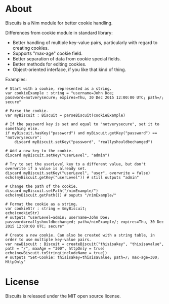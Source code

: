 About
=====

Biscuits is a Nim module for better cookie handling.

Differences from cookie module in standard library:
* Better handling of multiple key-value pairs, particularly with regard to creating cookies.
* Supports "max-age" cookie field.
* Better separation of data from cookie special fields.
* Better methods for editing cookies.
* Object-oriented interface, if you like that kind of thing.

Examples:

    # Start with a cookie, represented as a string.
    var cookieExample : string = "username=John Doe; password=notverysecure; expires=Thu, 30 Dec 2015 12:00:00 UTC; path=/; secure"
    
    # Parse the cookie.
    var myBiscuit : Biscuit = parseBiscuit(cookieExample)
    
    # If the password key is set and equal to "notverysecure", set it to something else.
    if myBiscuit.hasKey("password") and myBiscuit.getKey("password") == "notverysecure":
        discard myBiscuit.setKey("password", "reallyshouldbechanged")
    
    # Add a new key to the cookie.
    discard myBiscuit.setKey("userLevel", "admin")
    
    # Try to set the userLevel key to a different value, but don't overwrite if a value is already set.
    discard myBiscuit.setKey("userLevel", "user", overwrite = false)
    echo(myBiscuit.getKey("userLevel")) # still outputs "admin"
    
    # Change the path of the cookie.
    discard myBiscuit.setPath("/nimExample/")
    echo(myBiscuit.getPath()) # ouputs "/nimExample/"
    
    # Format the cookie as a string.
    var cookieStr : string = $myBiscuit;
    echo(cookieStr)
    # outputs "userLevel=admin; username=John Doe; password=reallyshouldbechanged; path=/nimExample/; expires=Thu, 30 Dec 2015 12:00:00 UTC; secure"
    
    # Create a new cookie. Can also be created with a string table, in order to use multiple key-value pairs.
    var newBiscuit : Biscuit = createBiscuit("thisisakey", "thisisavalue", path = "/", maxAge = "300", httpOnly = true)
    echo(newBiscuit.toString(includeName = true))
    # outputs "Set-Cookie: thisisakey=thisisavalue; path=/; max-age=300; HttpOnly"

License
=======

Biscuits is released under the MIT open source license.
